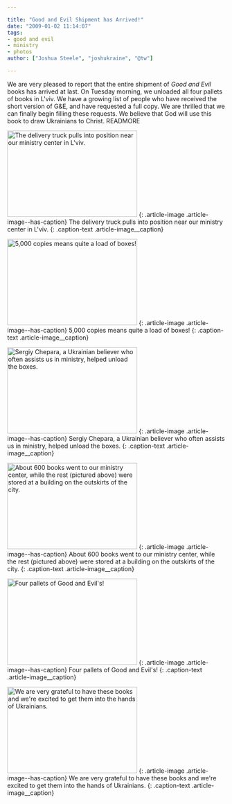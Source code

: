 ```yaml
---

title: "Good and Evil Shipment has Arrived!"
date: "2009-01-02 11:14:07"
tags:
- good and evil
- ministry
- photos
author: ["Joshua Steele", "joshukraine", "@tw"]

---
```


We are very pleased to report that the entire shipment of *Good and Evil* books has arrived at last. On Tuesday morning, we unloaded all four pallets of books in L'viv. We have a growing list of people who have received the short version of G&amp;E, and have requested a full copy. We are thrilled that we can finally begin filling these requests. We believe that God will use this book to draw Ukrainians to Christ. READMORE

<a href="//d21yo20tm8bmc2.cloudfront.net/2009/01/dsc_4229.jpg"><img class="size-medium wp-image-226" title="dsc_4229" src="//d21yo20tm8bmc2.cloudfront.net/2009/01/dsc_4229-300x199.jpg" alt="The delivery truck pulls into position near our ministry center in L'viv." width="300" height="199" /></a>
{: .article-image .article-image--has-caption}
The delivery truck pulls into position near our ministry center in L'viv.
{: .caption-text .article-image__caption}

<a href="//d21yo20tm8bmc2.cloudfront.net/2009/01/dsc_4231.jpg"><img class="size-medium wp-image-227" title="dsc_4231" src="//d21yo20tm8bmc2.cloudfront.net/2009/01/dsc_4231-300x199.jpg" alt="5,000 copies means quite a load of boxes!" width="300" height="199" /></a>
{: .article-image .article-image--has-caption}
5,000 copies means quite a load of boxes!
{: .caption-text .article-image__caption}

<a href="//d21yo20tm8bmc2.cloudfront.net/2009/01/dsc_4235.jpg"><img class="size-medium wp-image-228" title="dsc_4235" src="//d21yo20tm8bmc2.cloudfront.net/2009/01/dsc_4235-300x199.jpg" alt="Sergiy Chepara, a Ukrainian believer who often assists us in ministry, helped unload the boxes." width="300" height="199" /></a>
{: .article-image .article-image--has-caption}
Sergiy Chepara, a Ukrainian believer who often assists us in ministry, helped unload the boxes.
{: .caption-text .article-image__caption}

<a href="//d21yo20tm8bmc2.cloudfront.net/2009/01/dsc_4241.jpg"><img class="size-medium wp-image-229" title="dsc_4241" src="//d21yo20tm8bmc2.cloudfront.net/2009/01/dsc_4241-300x199.jpg" alt="About 600 books went to our ministry center, while the rest (pictured above) were stored at a building on the outskirts of the city." width="300" height="199" /></a>
{: .article-image .article-image--has-caption}
About 600 books went to our ministry center, while the rest (pictured above) were stored at a building on the outskirts of the city.
{: .caption-text .article-image__caption}

<a href="//d21yo20tm8bmc2.cloudfront.net/2009/01/dsc_4262.jpg"><img class="size-medium wp-image-230" title="dsc_4262" src="//d21yo20tm8bmc2.cloudfront.net/2009/01/dsc_4262-300x199.jpg" alt="Four pallets of Good and Evil's!" width="300" height="199" /></a>
{: .article-image .article-image--has-caption}
Four pallets of Good and Evil's!
{: .caption-text .article-image__caption}

<a href="//d21yo20tm8bmc2.cloudfront.net/2009/01/dsc_4266.jpg"><img class="size-medium wp-image-231" title="dsc_4266" src="//d21yo20tm8bmc2.cloudfront.net/2009/01/dsc_4266-300x199.jpg" alt="We are very grateful to have these books and we're excited to get them into the hands of Ukrainians." width="300" height="199" /></a>
{: .article-image .article-image--has-caption}
We are very grateful to have these books and we're excited to get them into the hands of Ukrainians.
{: .caption-text .article-image__caption}

